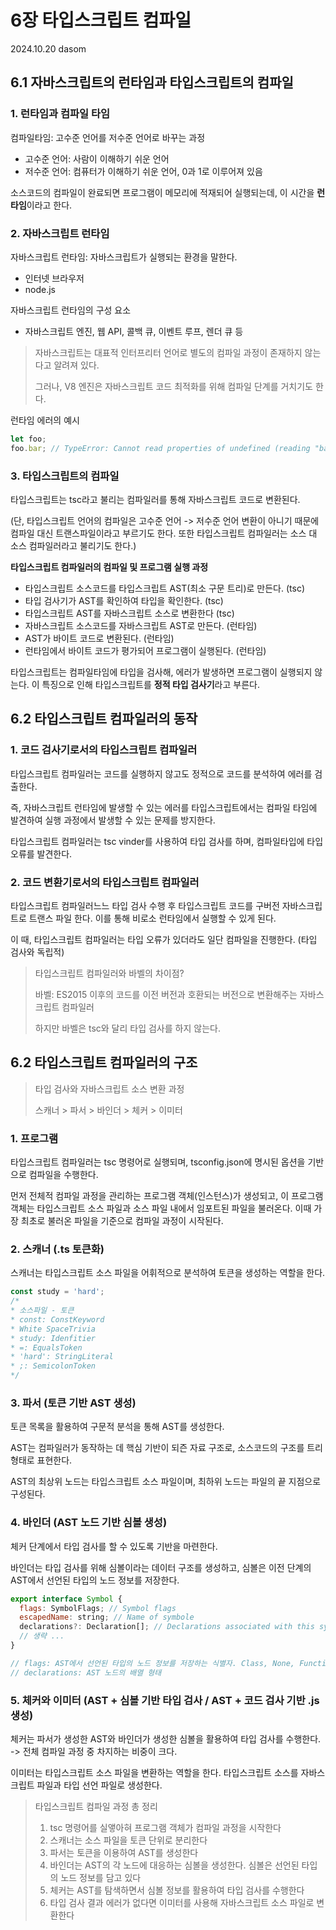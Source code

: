 # 6장 타입스크립트 컴파일

2024.10.20 dasom



## 6.1 자바스크립트의 런타임과 타입스크립트의 컴파일



### 1. 런타임과 컴파일 타임

컴파일타임: 고수준 언어를 저수준 언어로 바꾸는 과정

* 고수준 언어: 사람이 이해하기 쉬운 언어
* 저수준 언어: 컴퓨터가 이해하기 쉬운 언어, 0과 1로 이루어져 있음

소스코드의 컴파일이 완료되면 프로그램이 메모리에 적재되어 실행되는데, 이 시간을 **런타임**이라고 한다.



### 2. 자바스크립트 런타임

자바스크립트 런타임: 자바스크립트가 실행되는 환경을 말한다.

* 인터넷 브라우저 
* node.js

자바스크립트 런타임의 구성 요소 

* 자바스크립트 엔진, 웹  API, 콜백 큐, 이벤트 루프, 렌더 큐 등

> 자바스크립트는 대표적 인터프리터 언어로 별도의 컴파일 과정이 존재하지 않는다고 알려져 있다.
>
> 그러나, V8 엔진은 자바스크립트 코드 최적화를 위해 컴파일 단계를 거치기도 한다.

런타임 에러의 예시

```js
let foo;
foo.bar; // TypeError: Cannot read properties of undefined (reading "bar")
```



### 3. 타입스크립트의 컴파일

타입스크립트는 tsc라고 불리는 컴파일러를 통해 자바스크립트 코드로 변환된다.

(단, 타입스크립트 언어의 컴파일은 고수준 언어 -> 저수준 언어 변환이 아니기 때문에 컴파일 대신 트랜스파일이라고 부르기도 한다. 또한 타입스크립트 컴파일러는 소스 대 소스 컴파일러라고 불리기도 한다.)



**타입스크립트 컴파일러의 컴파일 및 프로그램 실행 과정**

* 타입스크립트 소스코드를 타입스크립트 AST(최소 구문 트리)로 만든다. (tsc)
* 타입 검사기가 AST를 확인하여 타입을 확인한다. (tsc)
* 타입스크립트 AST를 자바스크립트 소스로 변환한다 (tsc)
* 자바스크립트 소스코드를 자바스크립트 AST로 만든다. (런타임)
* AST가 바이트 코드로 변환된다. (런타임)
* 런타임에서 바이트 코드가 평가되어 프로그램이 실행된다. (런타임)



타입스크립트는 컴파일타임에 타입을 검사해, 에러가 발생하면 프로그램이 실행되지 않는다. 이 특징으로 인해 타입스크립트를 **정적 타입 검사기**라고 부른다.



## 6.2 타입스크립트 컴파일러의 동작



### 1. 코드 검사기로서의 타입스크립트 컴파일러

타입스크립트 컴파일러는 코드를 실행하지 않고도 정적으로 코드를 분석하여 에러를 검출한다.

즉, 자바스크립트 런타임에 발생할 수 있는 에러를 타입스크립트에서는 컴파일 타임에 발견하여 실행 과정에서 발생할 수 있는 문제를 방지한다.

타입스크립트 컴파일러는 tsc vinder를 사용하여 타입 검사를 하며, 컴파일타입에 타입 오류를 발견한다.



### 2. 코드 변환기로서의 타입스크립트 컴파일러

타입스크립트 컴파일러느느 타입 검사 수행 후 타입스크립트 코드를 구버전 자바스크립트로 트랜스 파일 한다. 이를 통해 비로소 런타임에서 실행할 수 있게 된다.

이 때, 타입스크립트 컴파일러는 타입 오류가 있더라도 일단 컴파일을 진행한다. (타입 검사와 독립적)



> 타입스크립트 컴파일러와 바벨의 차이점?
>
> 바벨: ES2015 이후의 코드를 이전 버전과 호환되는 버전으로 변환해주는 자바스크립트 컴파일러
>
> 하지만 바벨은 tsc와 달리 타입 검사를 하지 않는다.



## 6.2 타입스크립트 컴파일러의 구조

> 타입 검사와 자바스크립트 소스 변환 과정
>
> 스캐너 > 파서 > 바인더 > 체커 > 이미터

### 1. 프로그램

타입스크립트 컴파일러는 tsc 명령어로 실행되며, tsconfig.json에 명시된 옵션을 기반으로 컴파일을 수행한다.

먼저 전체적 컴파일 과정을 관리하는 프로그램 객체(인스턴스)가 생성되고, 이 프로그램 객체는 타입스크립트 소스 파일과 소스 파일 내에서 임포트된 파일을 불러온다. 이때 가장 최초로 불러온 파일을 기준으로 컴파일 과정이 시작된다.



### 2. 스캐너 (.ts 토큰화)

스캐너는 타입스크립트 소스 파일을 어휘적으로 분석하여 토큰을 생성하는 역할을 한다.

```js
const study = 'hard';
/*
* 소스파일 - 토큰
* const: ConstKeyword
* White SpaceTrivia
* study: Idenfitier
* =: EqualsToken
* 'hard': StringLiteral
* ;: SemicolonToken
*/
```



### 3. 파서 (토큰 기반 AST 생성)

토큰 목록을 활용하여 구문적 분석을 통해 AST를 생성한다.

AST는 컴파일러가 동작하는 데 핵심 기반이 되즌 자료 구조로, 소스코드의 구조를 트리 형태로 표현한다.

AST의 최상위 노드는 타입스크립트 소스 파일이며, 최하위 노드는 파일의 끝 지점으로 구성된다.



### 4. 바인더 (AST 노드 기반 심볼 생성)

체커 단계에서 타입 검사를 할 수 있도록 기반을 마련한다.

바인더는 타입 검사를 위해 심볼이라는 데이터 구조를 생성하고, 심볼은 이전 단계의 AST에서 선언된 타입의 노드 정보를 저장한다.

```js
export interface Symbol {
  flags: SymbolFlags; // Symbol flags
  escapedName: string; // Name of symbole
  declarations?: Declaration[]; // Declarations associated with this symbol
  // 생략 ...
}

// flags: AST에서 선언된 타입의 노드 정보를 저장하는 식별자. Class, None, Function 등이 있다.
// declarations: AST 노드의 배열 형태
```



### 5. 체커와 이미터 (AST + 심볼 기반 타입 검사 / AST + 코드 검사 기반 .js생성)

체커는 파서가 생성한 AST와 바인더가 생성한 심볼을 활용하여 타입 검사를 수행한다. -> 전체 컴파일 과정 중 차지하는 비중이 크다.

이미터는 타입스크립트 소스 파일을 변환하는 역할을 한다. 타입스크립트 소스를 자바스크립트 파일과 타입 선언 파일로 생성한다. 



> 타입스크립트 컴파일 과정 총 정리
>
> 1. tsc 명령어를 실앻아혀 프로그램 객체가 컴파일 과정을 시작한다
> 2. 스캐너는 소스 파일을 토큰 단위로 분리한다
> 3. 파서는 토큰을 이용하여 AST를 생성한다
> 4. 바인더는 AST의 각 노드에 대응하는 심볼을 생성한다. 심볼은 선언된 타입의 노드 정보를 담고 있다
> 5. 체커는 AST를 탐색하면서 심볼 정보를 활용하여 타입 검사를 수행한다
> 6. 타입 검사 결과 에러가 없다면 이미터를 사용해 자바스크립트 소스 파일로 변환한다




